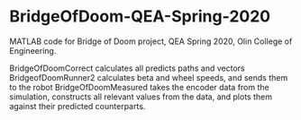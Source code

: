 # BridgeOfDoom-QEA-Spring-2020
MATLAB code for Bridge of Doom project, QEA Spring 2020, Olin College of Engineering. 


BridgeOfDoomCorrect calculates all predicts paths and vectors
BridgeofDoomRunner2 calculates beta and wheel speeds, and sends them to the robot
BridgeOfDoomMeasured takes the encoder data from the simulation, constructs all relevant values from the data, and plots them against their predicted counterparts. 
